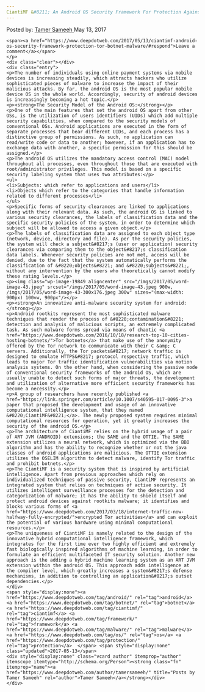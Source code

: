 ```yaml
---
CiantiMF &#8211; An Android OS Security Framework For Protection Against Tor Botnet Malware
---
```

<article class="post-listing post-19845 post type-post status-publish format-standard has-post-thumbnail hentry  tag-android tag-botnet tag-ciantimf tag-framework tag-malware tag-os tag-protection tag-security 
    <div class="post-inner">
        <span>Posted by: <a href="https://www.deepdotweb.com/author/tamersameeh/" title="">Tamer Sameeh </a></span>
    <span>May 13, 2017</span>
    
    <span><a href="https://www.deepdotweb.com/2017/05/13/ciantimf-android-os-security-framework-protection-tor-botnet-malware/#respond">Leave a comment</a></span>
    </p>
    <div class="clear"></div>
    <div class="entry">
    <p>The number of individuals using online payment systems via mobile devices is increasing steadily, which attracts hackers who utilize sophisticated pieces of malware to increase the impact of their malicious attacks. By far, the android OS is the most popular mobile device OS in the whole world. Accordingly, security of android devices is increasingly becoming a hot topic.</p>
    <p><strong>The Security Model of the Android OS:</strong></p>
    <p>One of the main features that set the android OS apart from other OSs, is the utilization of users identifiers (UIDs) which add multiple security capabilities, when compared to the security models of conventional OSs. Android applications are executed in the form of separate processes that bear different UIDs, and each process has a distinctive group of permissions. As such, no application can read/write code or data to another; however, if an application has to exchange data with another, a specific permission for this should be assigned.</p>
    <p>The android OS utilizes the mandatory access control (MAC) model throughout all processes, even throughout those that are executed with root/administrator privileges. This model is based on a specific security labeling system that uses two attributes:</p>
    <ul>
    <li>Subjects: which refer to applications and users</li>
    <li>Objects which refer to the categories that handle information related to different processes</li>
    </ul>
    <p>Specific forms of security clearances are linked to applications along with their relevant data. As such, the android OS is linked to various security clearances, the labels of classification data and the specific security policies of the system, in order to determine which subject will be allowed to access a given object.</p>
    <p>The labels of classification data are assigned to each object type (network, device, directory and file). As per the security policies, the system will check a subject&#8217;s (user or application) security clearances via comparing them to the object&#8217;s classification data labels. Whenever security policies are not met, access will be denied, due to the fact that the system automatically performs the classification of &#8220;objects&#8221; and &#8220;subjects&#8221;, without any intervention by the users who theoretically cannot modify these rating levels.</p>
    <p><img class="wp-image-19849 aligncenter" src="/imgs/2017/05/word-image-43.jpeg" srcset="/imgs/2017/05/word-image-43.jpeg 900w, /imgs/2017/05/word-image-43-300x176.jpeg 300w" sizes="(max-width: 900px) 100vw, 900px"/></p>
    <p><strong>An innovative anti-malware security system for android:</strong></p>
    <p>Android rootkits represent the most sophisticated malware techniques that render the process of &#8220;contamination&#8221; detection and analysis of malicious scripts, an extremely complicated task. As such malware forms spread via means of chaotic <a href="https://www.deepdotweb.com/2016/10/18/research-top-10-cities-hosting-botnets/">Tor botnets</a> that make use of the anonymity offered by the Tor network to communicate with their C &amp; C servers. Additionally, the Tor packets&#8217; network traffic is designed to emulate HTTPS&#8217; protocol respective traffic, which leads to major Tor traffic identification vulnerabilities via motion analysis systems. On the other hand, when considering the passive mode of conventional security frameworks of the android OS, which are usually unable to detect such forms of major threats, the development and utilization of alternative more efficient security frameworks has become a necessity.</p>
    <p>A group of researchers have recently published <a href="https://link.springer.com/article/10.1007/s40595-017-0095-3">a paper that proposed the development and usage of an innovative computational intelligence system, that they named &#8220;CiantiMF&#8221;</a>. The newly proposed system requires minimal computational resources for operation, yet it greatly increases the security of the android OS.</p>
    <p>The architecture of CiantiMF relies on the hybrid usage of a pair of ART JVM (ANDROID) extensions; the SAME and the OTTIE. The SAME extension utilizes a neural network, which is optimized via the BBO algorithm and has the ability to recognize whether or not the java classes of android applications are malicious. The OTTIE extension utilizes the OSELIM algorithm to detect malware, identify Tor traffic and prohibit botnets.</p>
    <p>The CiantiMF is a security system that is inspired by artificial intelligence. Apart from previous approaches which rely on individualized techniques of passive security, CiantiMF represents an integrated system that relies on techniques of active security. It utilizes intelligent surveillance processes for the detection and categorization of malware; it has the ability to shield itself and protect android devices against rootkits malware; it identifies and blocks various forms of <a href="https://www.deepdotweb.com/2017/03/18/internet-traffic-now-halfway-fully-encrypted/">encrypted Tor activities</a> and can exploit the potential of various hardware using minimal computational resources.</p>
    <p>The uniqueness of CiantiMF is namely related to the design of the innovative hybrid computational intelligence framework, which integrates for the first time ever two highly efficient and extremely fast biologically inspired algorithms of machine learning, in order to formulate an efficient multifaceted IT security solution. Another new approach is the adding a hybrid machine learning system as an ART JVM extension within the android OS. This approach adds intelligence at the compiler level, which greatly increases a system&#8217;s defense mechanisms, in addition to controlling an application&#8217;s outset dependencies.</p>
    </div>
    <span style="display:none"><a href="https://www.deepdotweb.com/tag/android/" rel="tag">android</a> <a href="https://www.deepdotweb.com/tag/botnet/" rel="tag">botnet</a> <a href="https://www.deepdotweb.com/tag/ciantimf/" rel="tag">ciantimf</a> <a href="https://www.deepdotweb.com/tag/framework/" rel="tag">framework</a> <a href="https://www.deepdotweb.com/tag/malware/" rel="tag">malware</a> <a href="https://www.deepdotweb.com/tag/os/" rel="tag">os</a> <a href="https://www.deepdotweb.com/tag/protection/" rel="tag">protection</a>  </span> <span style="display:none" class="updated">2017-05-13</span>
    <div style="display:none" class="vcard author" itemprop="author" itemscope itemtype="http://schema.org/Person"><strong class="fn" itemprop="name"><a href="https://www.deepdotweb.com/author/tamersameeh/" title="Posts by Tamer Sameeh" rel="author">Tamer Sameeh</a></strong></div>
    </div>
</article>

